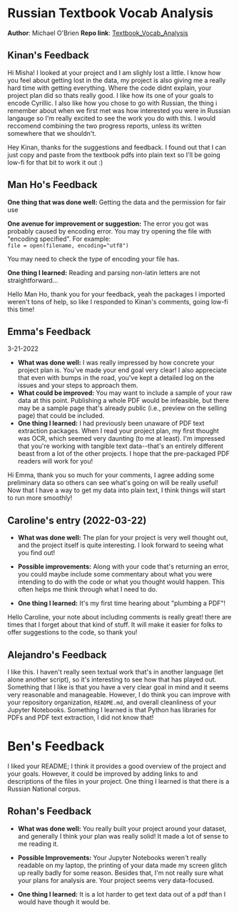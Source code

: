 # Russian Textbook Vocab Analysis
**Author**: Michael O'Brien
**Repo link**: [Textbook_Vocab_Analysis](https://github.com/Data-Science-for-Linguists-2022/Textbook_Vocab_Analysis)

## Kinan's Feedback
Hi Misha! I looked at your project and I am slighly lost a little. I know how you feel about getting lost in the data, my project is also giving me a really hard time with getting everything. Where the code didnt explain, your project plan did so thats really good. I like how its one of your goals to encode Cyrillic. I also like how you chose to go with Russian, the  thing i remember about when we first met was how interested you were in Russian langauge so I'm really excited to see the work you do with this. I would reccomend combining the two progress reports, unless its written somewhere that we shouldn't.

Hey Kinan, thanks for the suggestions and feedback. I found out that I can just copy and paste from the textbook pdfs into plain text so I'll be going low-fi for that bit to work it out :)

## Man Ho's Feedback

**One thing that was done well:** Getting the data and the permission for fair use

**One avenue for improvement or suggestion:** The error you got was probably caused by encoding error. You may try opening the file with "encoding specified". For example:  
`file = open(filename, encoding="utf8")`

You may need to check the type of encoding your file has.

**One thing I learned:** Reading and parsing non-latin letters are not straightforward...

Hello Man Ho, thank you for your feedback, yeah the packages I imported weren't tons of help, so like I responded to Kinan's comments, going low-fi this time!

## Emma's Feedback
3-21-2022
- **What was done well:** I was really impressed by how concrete your project plan is.  You've made your end goal very clear! I also appreciate that even with bumps in the road, you've kept a detailed log on the issues and your steps to approach them.
- **What could be improved:** You may want to include a sample of your raw data at this point.  Publishing a whole PDF would be infeasible, but there may be a sample page that's already public (i.e., preview on the selling page) that could be included.
- **One thing I learned:** I had previously been unaware of PDF text extraction packages.  When I read your project plan, my first thought was OCR, which seemed very daunting (to me at least). I'm impressed that you're working with tangible text data--that's an entirely different beast from a lot of the other projects. I hope that the pre-packaged PDF readers will work for you!

Hi Emma, thank you so much for your comments, I agree adding some preliminary data so others can see what's going on will be really useful! Now that I have a way to get my data into plain text, I think things will start to run more smoothly!

## Caroline's entry (2022-03-22)

- **What was done well:** The plan for your project is very well thought out, and the project itself is quite interesting. I look forward to seeing what you find out!

- **Possible improvements:** Along with your code that's returning an error, you could maybe include some commentary about what you were intending to do with the code or what you thought would happen. This often helps me think through what I need to do.

- **One thing I learned:** It's my first time hearing about "plumbing a PDF"!

Hello Caroline, your note about including comments is really great! there are times that I forget about that kind of stuff. It will make it easier for folks to offer suggestions to the code, so thank you!

## Alejandro's Feedback
I like this. I haven't really seen textual work that's in another language (let alone another script), so it's interesting to see how that has played out. Something that I like is that you have a very clear goal in mind and it seems very reasonable and manageable. However, I do think you can improve with your repository organization, `README.md`, and overall cleanliness of your Jupyter Notebooks. Something I learned is that Python has libraries for PDFs and PDF text extraction, I did not know that!

# Ben's Feedback
I liked your README; I think it provides a good overview of the project and your goals.
However, it could be improved by adding links to and descriptions of the files in your project.
One thing I learned is that there is a Russian National corpus.

## Rohan's Feedback
- **What was done well:** You really built your project around your dataset, and generally I think your plan was really solid! It made a lot of sense to me reading it.

- **Possible Improvements:** Your Jupyter Notebooks weren't really readable on my laptop, the printing of your data made my screen glitch up really badly for some reason. Besides that, I'm not really sure what your plans for analysis are. Your project seems very data-focused.

- **One thing I learned:** It is a lot harder to get text data out of a pdf than I would have though it would be.